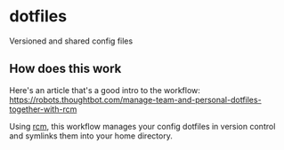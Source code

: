 # dotfiles
Versioned and shared config files

## How does this work

Here's an article that's a good intro to the workflow:
https://robots.thoughtbot.com/manage-team-and-personal-dotfiles-together-with-rcm

Using [rcm](https://github.com/thoughtbot/rcm), this workflow manages your config dotfiles in version control and symlinks them into your home directory.

